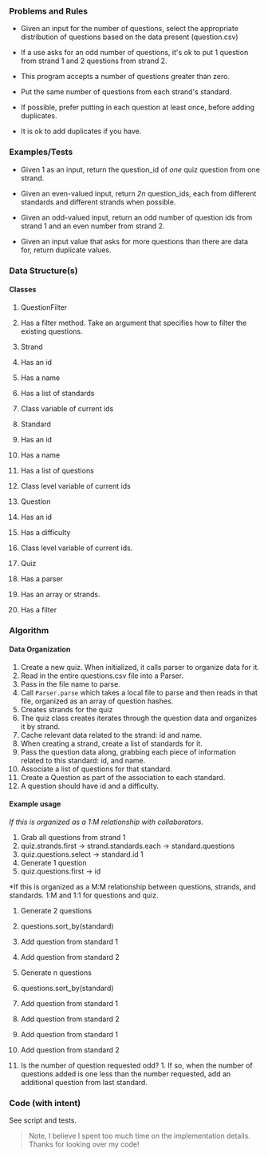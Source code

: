 ### Problems and Rules

- Given an input for the number of questions, select the appropriate distribution
of questions based on the data present (question.csv)

- If a use asks for an odd number of questions, it's ok to put 1 question from
strand 1 and 2 questions from strand 2.

- This program accepts a number of questions greater than zero.

- Put the same number of questions from each strand's standard.

- If possible, prefer putting in each question at least once, before adding duplicates.

- It is ok to add duplicates if you have.

### Examples/Tests

- Given 1 as an input, return the question_id of *one* quiz question from one strand.

- Given an even-valued input, return *2n* question_ids, each from different standards and different
strands when possible.

- Given an odd-valued input, return an odd number of question ids from strand 1 and an even number from
strand 2.

- Given an input value that asks for more questions than there are data for, return duplicate values.


### Data Structure(s)

#### Classes

1. QuestionFilter
  1. Has a filter method. Take an argument that specifies how to filter the existing questions.

2. Strand
  1. Has an id
  2. Has a name
  3. Has a list of standards
  4. Class variable of current ids

3. Standard
  1. Has an id
  2. Has a name
  3. Has a list of questions
  4. Class level variable of current ids

4. Question
  1. Has an id
  2. Has a difficulty 
  3. Class level variable of current ids.

5. Quiz
  1. Has a parser
  2. Has an array or strands.
  3. Has a filter

### Algorithm

#### Data Organization

1. Create a new quiz. When initialized, it calls parser to organize data for it. 
2. Read in the entire questions.csv file into a Parser.
  1. Pass in the file name to parse.
  2. Call `Parser.parse` which takes a local file to parse and then reads
  in that file, organized as an array of question hashes.
3. Creates strands for the quiz
  1. The quiz class creates iterates through the question data
  and organizes it by strand.
  2. Cache relevant data related to the strand: id and name.
4. When creating a strand, create a list of standards for it.
  1. Pass the question data along, grabbing each piece of information
  related to this standard: id, and name.
  2. Associate a list of questions for that standard.
5. Create a Question as part of the association to each standard.
  1. A question should have id and a difficulty.

#### Example usage

*If this is organized as a 1:M relationship with collaborators.*

1. Grab all questions from strand 1
  1. quiz.strands.first -> strand.standards.each -> standard.questions
  2. quiz.questions.select -> standard.id 1
2. Generate 1 question
  1. quiz.questions.first -> id

*If this is organized as a M:M relationship between questions, strands,
and standards. 1:M and 1:1 for questions and quiz.

1. Generate 2 questions
  1. questions.sort_by(standard)
  2. Add question from standard 1
  2. Add question from standard 2

2. Generate n questions
  1. questions.sort_by(standard)
  2. Add question from standard 1
  3. Add question from standard 2 
  4. Add question from standard 1
  5. Add question from standard 2
  6. Is the number of question requested odd?
    1. If so, when the number of questions added is one less than the number
    requested, add an additional question from last standard.

### Code (with intent)

See script and tests.

> Note, I believe I spent too much time on the implementation details. Thanks for looking
over my code!